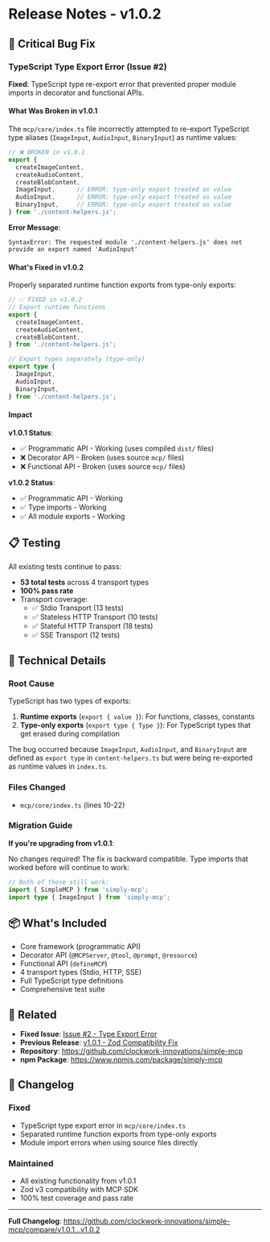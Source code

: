 # Release Notes - v1.0.2

## 🐛 Critical Bug Fix

### TypeScript Type Export Error (Issue #2)

**Fixed**: TypeScript type re-export error that prevented proper module imports in decorator and functional APIs.

#### What Was Broken in v1.0.1

The `mcp/core/index.ts` file incorrectly attempted to re-export TypeScript type aliases (`ImageInput`, `AudioInput`, `BinaryInput`) as runtime values:

```typescript
// ❌ BROKEN in v1.0.1
export {
  createImageContent,
  createAudioContent,
  createBlobContent,
  ImageInput,      // ERROR: type-only export treated as value
  AudioInput,      // ERROR: type-only export treated as value
  BinaryInput,     // ERROR: type-only export treated as value
} from './content-helpers.js';
```

**Error Message**:
```
SyntaxError: The requested module './content-helpers.js' does not
provide an export named 'AudioInput'
```

#### What's Fixed in v1.0.2

Properly separated runtime function exports from type-only exports:

```typescript
// ✅ FIXED in v1.0.2
// Export runtime functions
export {
  createImageContent,
  createAudioContent,
  createBlobContent,
} from './content-helpers.js';

// Export types separately (type-only)
export type {
  ImageInput,
  AudioInput,
  BinaryInput,
} from './content-helpers.js';
```

#### Impact

**v1.0.1 Status**:
- ✅ Programmatic API - Working (uses compiled `dist/` files)
- ❌ Decorator API - Broken (uses source `mcp/` files)
- ❌ Functional API - Broken (uses source `mcp/` files)

**v1.0.2 Status**:
- ✅ Programmatic API - Working
- ✅ Type imports - Working
- ✅ All module exports - Working

## 📋 Testing

All existing tests continue to pass:

- **53 total tests** across 4 transport types
- **100% pass rate**
- Transport coverage:
  - ✅ Stdio Transport (13 tests)
  - ✅ Stateless HTTP Transport (10 tests)
  - ✅ Stateful HTTP Transport (18 tests)
  - ✅ SSE Transport (12 tests)

## 🔧 Technical Details

### Root Cause

TypeScript has two types of exports:
1. **Runtime exports** (`export { value }`): For functions, classes, constants
2. **Type-only exports** (`export type { Type }`): For TypeScript types that get erased during compilation

The bug occurred because `ImageInput`, `AudioInput`, and `BinaryInput` are defined as `export type` in `content-helpers.ts` but were being re-exported as runtime values in `index.ts`.

### Files Changed

- `mcp/core/index.ts` (lines 10-22)

### Migration Guide

**If you're upgrading from v1.0.1**:

No changes required! The fix is backward compatible. Type imports that worked before will continue to work:

```typescript
// Both of these still work:
import { SimpleMCP } from 'simply-mcp';
import type { ImageInput } from 'simply-mcp';
```

## 📦 What's Included

- Core framework (programmatic API)
- Decorator API (`@MCPServer`, `@tool`, `@prompt`, `@resource`)
- Functional API (`defineMCP`)
- 4 transport types (Stdio, HTTP, SSE)
- Full TypeScript type definitions
- Comprehensive test suite

## 🔗 Related

- **Fixed Issue**: [Issue #2 - Type Export Error](ISSUES-FOR-MAINTAINERS.md)
- **Previous Release**: [v1.0.1 - Zod Compatibility Fix](https://github.com/clockwork-innovations/simple-mcp/releases/tag/v1.0.1)
- **Repository**: https://github.com/clockwork-innovations/simple-mcp
- **npm Package**: https://www.npmjs.com/package/simply-mcp

## 📝 Changelog

### Fixed
- TypeScript type export error in `mcp/core/index.ts`
- Separated runtime function exports from type-only exports
- Module import errors when using source files directly

### Maintained
- All existing functionality from v1.0.1
- Zod v3 compatibility with MCP SDK
- 100% test coverage and pass rate

---

**Full Changelog**: https://github.com/clockwork-innovations/simple-mcp/compare/v1.0.1...v1.0.2
